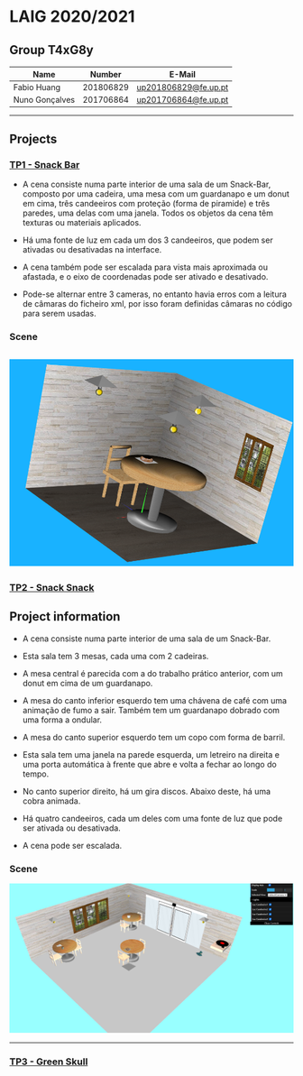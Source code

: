 # LAIG 2020/2021

## Group T4xG8y
| Name             | Number    | E-Mail               |
| ---------------- | --------- | -------------------- |
| Fabio Huang      | 201806829 | up201806829@fe.up.pt |
| Nuno Gonçalves   | 201706864 | up201706864@fe.up.pt |

----

## Projects

### [TP1 - Snack Bar](TP1)

- A cena consiste numa parte interior de uma sala de um Snack-Bar, composto por uma cadeira, uma mesa com um guardanapo e um donut em cima, três candeeiros com proteção (forma de piramide) e três paredes, uma delas com uma janela. Todos os objetos da cena têm texturas ou materiais aplicados. 

- Há uma fonte de luz em cada um dos 3 candeeiros, que podem ser ativadas ou desativadas na interface.

- A cena também pode ser escalada para vista mais aproximada ou afastada, e o eixo de coordenadas pode ser ativado e desativado.

- Pode-se alternar entre 3 cameras, no entanto havia erros com a leitura de câmaras do ficheiro xml, por isso foram definidas câmaras no código para serem usadas.

### Scene

  <img src="img/ScreenShot1.png"><br>
-----

### [TP2 - Snack Snack](TP2)
## Project information

  - A cena consiste numa parte interior de uma sala de um Snack-Bar.  

  - Esta sala tem 3 mesas, cada uma com 2 cadeiras.

  - A mesa central é parecida com a do trabalho prático anterior, com um donut em cima de um guardanapo. 

  - A mesa do canto inferior esquerdo tem uma chávena de café com uma animação de fumo a sair. Também tem um guardanapo dobrado com uma forma a ondular.

  - A mesa do canto superior esquerdo tem um copo com forma de barril.

  - Esta sala tem uma janela na parede esquerda, um letreiro na direita e uma porta automática à frente que abre e volta a fechar ao longo do tempo.

  - No canto superior direito, há um gira discos. Abaixo deste, há uma cobra animada.

  - Há quatro candeeiros, cada um deles com uma fonte de luz que pode ser ativada ou desativada.

  - A cena pode ser escalada.

### Scene

  <img src="img/ScreenShot2.png"><br>


----

### [TP3 - Green Skull](TP3)


